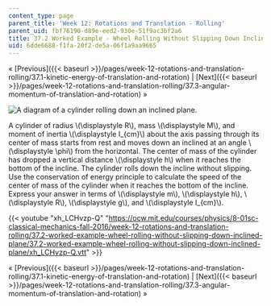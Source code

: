 ```yaml
---
content_type: page
parent_title: 'Week 12: Rotations and Translation - Rolling'
parent_uid: fbf76190-d89e-eed2-930e-51f9ac3bf2a6
title: 37.2 Worked Example - Wheel Rolling Without Slipping Down Inclined Plane
uid: 6dde6688-f1fa-20f2-de5a-06f1a9aa9665
---
```


« [Previous]({{< baseurl >}}/pages/week-12-rotations-and-translation-rolling/37.1-kinetic-energy-of-translation-and-rotation) | [Next]({{< baseurl >}}/pages/week-12-rotations-and-translation-rolling/37.3-angular-momentum-of-translation-and-rotation) »

![A diagram of a cylinder rolling down an inclined plane.](BASEURL_PLACEHOLDER/resources/ls12_08)

A cylinder of radius \\(\\displaystyle R\\), mass \\(\\displaystyle M\\), and moment of inertia \\(\\displaystyle I\_{cm}\\) about the axis passing through its center of mass starts from rest and moves down an inclined at an angle \\(\\displaystyle \\phi\\) from the horizontal. The center of mass of the cylinder has dropped a vertical distance \\(\\displaystyle h\\) when it reaches the bottom of the incline. The cylinder rolls down the incline without slipping. Use the conservation of energy principle to calculate the speed of the center of mass of the cylinder when it reaches the bottom of the incline. Express your answer in terms of \\(\\displaystyle m\\), \\(\\displaystyle h\\), \\(\\displaystyle R\\), \\(\\displaystyle g\\), and \\(\\displaystyle I\_{cm}\\).

{{< youtube "xh_LCHvzp-Q" "https://ocw.mit.edu/courses/physics/8-01sc-classical-mechanics-fall-2016/week-12-rotations-and-translation-rolling/37.2-worked-example-wheel-rolling-without-slipping-down-inclined-plane/37.2-worked-example-wheel-rolling-without-slipping-down-inclined-plane/xh_LCHvzp-Q.vtt" >}}

« [Previous]({{< baseurl >}}/pages/week-12-rotations-and-translation-rolling/37.1-kinetic-energy-of-translation-and-rotation) | [Next]({{< baseurl >}}/pages/week-12-rotations-and-translation-rolling/37.3-angular-momentum-of-translation-and-rotation) »